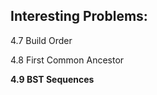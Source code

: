 Interesting Problems:
---------------------

4.7 Build Order

4.8 First Common Ancestor

**4.9 BST Sequences**
